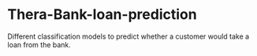 # Thera-Bank-loan-prediction
Different classification models to predict whether a customer would take a loan from the bank.
